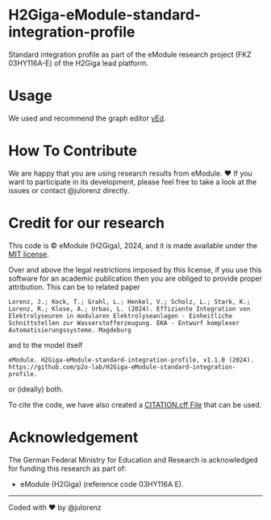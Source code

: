 # H2Giga-eModule-standard-integration-profile
Standard integration profile as part of the eModule research project (FKZ 03HY116A-E) of the H2Giga lead platform.

Usage
=================
We used and recommend the graph editor [yEd](https://www.yworks.com/products/yed).

How To Contribute
=================
We are happy that you are using research results from eModule. :heart:
If you want to participate in its development, please feel free to take a look at the issues or contact @julorenz directly.


Credit for our research
=======================
This code is © eModule (H2Giga), 2024, and it is made available under the [MIT license](./LICENSE).

Over and above the legal restrictions imposed by this license, if you use this software for an academic publication then you are obliged to provide proper attribution. This can be to related paper

`Lorenz, J.; Kock, T.; Grahl, L.; Henkel, V.; Scholz, L.; Stark, K.; Lorenz, R.; Klose, A.; Urbas, L. (2024). Effiziente Integration von Elektrolyseuren in modularen Elektrolyseanlagen - Einheitliche Schnittstellen zur Wasserstofferzeugung. EKA - Entwurf komplexer Automatisierungssysteme. Magdeburg`

and to the model itself

`eModule. H2Giga-eModule-standard-integration-profile, v1.1.0 (2024). https://github.com/p2o-lab/H2Giga-eModule-standard-integration-profile.`


or (ideally) both.

To cite the code, we have also created a [CITATION.cff File](./CITATION.cff) that can be used.

Acknowledgement
===============

The German Federal Ministry for Education and Research is acknowledged for funding this research as part of:
* eModule (H2Giga) (reference code 03HY116A E).

---
Coded with :heart: by @julorenz

